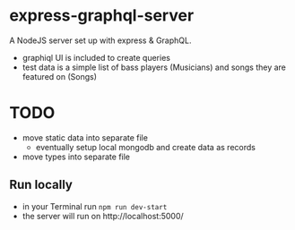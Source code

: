 # express-graphql-server
A NodeJS server set up with express & GraphQL.
  * graphiql UI is included to create queries
  * test data is a simple list of bass players (Musicians) and songs they are featured on (Songs)

# TODO
  * move static data into separate file
      * eventually setup local mongodb and create data as records
  * move types into separate file

## Run locally
  * in your Terminal run `npm run dev-start`
  * the server will run on http://localhost:5000/
